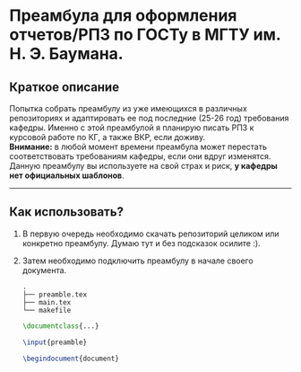 # Преамбула для оформления отчетов/РПЗ по ГОСТу в МГТУ им. Н. Э. Баумана.

## Краткое описание

Попытка собрать преамбулу из уже имеющихся в различных репозиториях и адаптировать ее под последние (25-26 год) требования кафедры.
Именно с этой преамбулой я планирую писать РПЗ к курсовой работе по КГ, а также ВКР, если доживу. \
**Внимание:** в любой момент времени преамбула может перестать соответствовать требованиям кафедры, если они вдруг изменятся.
Данную преамбулу вы используете на свой страх и риск, **у кафедры нет официальных шаблонов**.

---

## Как использовать?

1. В первую очередь необходимо скачать репозиторий целиком или конкретно преамбулу. Думаю тут и без подсказок осилите :\).
2. Затем необходимо подключить преамбулу в начале своего документа.
    ```
    .
    ├── preamble.tex
    ├── main.tex
    └── makefile
    ```

    ```latex
    \documentclass{...}
    
    \input{preamble}

    \begindocument{document}
    ```
